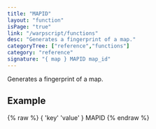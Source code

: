 ```yaml
---
title: "MAPID"
layout: "function"
isPage: "true"
link: "/warpscript/functions"
desc: "Generates a fingerprint of a map."
categoryTree: ["reference","functions"]
category: "reference"
signature: "{ map } MAPID map_id"
---
```


Generates a fingerprint of a map.

## Example ##

{% raw %}
<warp10-warpscript-widget backend="{{backend}}"  exec-endpoint="{{execEndpoint}}">
{ 'key' 'value' } 
MAPID
</warp10-warpscript-widget>
{% endraw %}